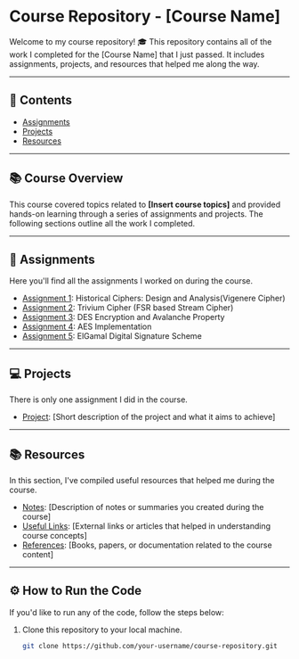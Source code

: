 # Course Repository - [Course Name]
Welcome to my course repository! 🎓 This repository contains all of the work I completed for the [Course Name] that I just passed. It includes assignments, projects, and resources that helped me along the way.

---

## 📝 Contents

- [Assignments](#assignments)
- [Projects](#projects)
- [Resources](#resources)

---

## 📚 Course Overview
This course covered topics related to **[Insert course topics]** and provided hands-on learning through a series of assignments and projects. The following sections outline all the work I completed.

---

## 📝 Assignments

Here you'll find all the assignments I worked on during the course.

- [Assignment 1](assignments/assignment_1): Historical Ciphers: Design and Analysis(Vigenere Cipher)
- [Assignment 2](assignments/assignment_2): Trivium Cipher (FSR based Stream Cipher)
- [Assignment 3](assignments/assignment_3): DES Encryption and Avalanche Property
- [Assignment 4](assignments/assignment_4): AES Implementation
- [Assignment 5](assignments/assignment_5): ElGamal Digital Signature Scheme

---

## 💻 Projects

There is only one assignment I did in the course.

- [Project](Prooject/linear-attack-on-spn-main): [Short description of the project and what it aims to achieve]

---

## 📚 Resources

In this section, I've compiled useful resources that helped me during the course.

- [Notes](resources/notes): [Description of notes or summaries you created during the course]
- [Useful Links](resources/links): [External links or articles that helped in understanding course concepts]
- [References](resources/references): [Books, papers, or documentation related to the course content]

---

## ⚙️ How to Run the Code

If you'd like to run any of the code, follow the steps below:

1. Clone this repository to your local machine.
   ```bash
   git clone https://github.com/your-username/course-repository.git
